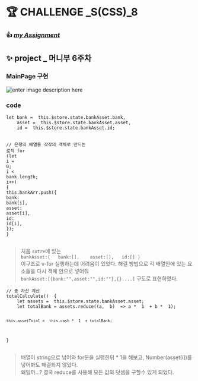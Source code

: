 <h1 id="🏆-challenge-_scss_8">🏆 CHALLENGE _S(CSS)_8</h1>
<h3 id="👍-my-assignment">👍 <a href="https://github.com/gay0ung/CSS_Flex-Grid/tree/master/challenges/assignment7"><em>my Assignment</em></a></h3>
<h2 id="✨-project-_-머니부-6주차">✨ project _ 머니부 6주차</h2>
<h3 id="mainpage-구현">MainPage 구현</h3>
<p><img src="https://ifh.cc/g/sNtvKz.jpg" alt="enter image description here"></p>
<h3 id="code">code</h3>
<pre class=" language-javascript"><code class="prism  language-javascript"><span class="token keyword">let</span> bank <span class="token operator">=</span>  <span class="token keyword">this</span><span class="token punctuation">.</span>$store<span class="token punctuation">.</span>state<span class="token punctuation">.</span>bankAsset<span class="token punctuation">.</span>bank<span class="token punctuation">,</span>
	asset <span class="token operator">=</span>  <span class="token keyword">this</span><span class="token punctuation">.</span>$store<span class="token punctuation">.</span>state<span class="token punctuation">.</span>bankAsset<span class="token punctuation">.</span>asset<span class="token punctuation">,</span>
	id <span class="token operator">=</span>  <span class="token keyword">this</span><span class="token punctuation">.</span>$store<span class="token punctuation">.</span>state<span class="token punctuation">.</span>bankAsset<span class="token punctuation">.</span>id<span class="token punctuation">;</span>

<span class="token comment">// 은행의 배열을 각각의 객체로 만드는 로직</span>
<span class="token keyword">for</span> <span class="token punctuation">(</span><span class="token keyword">let</span> i <span class="token operator">=</span>  <span class="token number">0</span><span class="token punctuation">;</span> i <span class="token operator">&lt;</span> bank<span class="token punctuation">.</span>length<span class="token punctuation">;</span> i<span class="token operator">++</span><span class="token punctuation">)</span> <span class="token punctuation">{</span>
	<span class="token keyword">this</span><span class="token punctuation">.</span>bankArr<span class="token punctuation">.</span><span class="token function">push</span><span class="token punctuation">(</span><span class="token punctuation">{</span>
		bank<span class="token punctuation">:</span> bank<span class="token punctuation">[</span>i<span class="token punctuation">]</span><span class="token punctuation">,</span>
		asset<span class="token punctuation">:</span> asset<span class="token punctuation">[</span>i<span class="token punctuation">]</span><span class="token punctuation">,</span>
		id<span class="token punctuation">:</span> id<span class="token punctuation">[</span>i<span class="token punctuation">]</span><span class="token punctuation">,</span>
	<span class="token punctuation">}</span><span class="token punctuation">)</span><span class="token punctuation">;</span>
<span class="token punctuation">}</span>
</code></pre>
<blockquote>
<p>처음 <code>sotre</code>에 있는<br>
<code>bankAsset:{ 	bank:[], 	asset:[], 	id:[] }</code><br>
이구조로 v-for 실행하는데 어려움이 있었다. 해결 방법으로 각 배열안에 있는 요소들을 다시 객체 안으로 넣어줘<br>
<code>bankAsset:[{bank:"",asset:"",id:""},{}....]</code> 구도로 표현하였다.</p>
</blockquote>
<pre><code>// 총 자산 계산
totalCalculate()  {
	let assets =  this.$store.state.bankAsset.asset;
	let totalBank = assets.reduce((a,  b)  =&gt; a *  1  + b *  1);
	  
	this.assetTotal =  this.cash *  1  + totalBank;
}
</code></pre>
<blockquote>
<p>배열이 string으로 넘어와 for문을 실행한뒤 * 1을 해보고, Number(asset[i])를 넣어봐도 해결되지 않았다.<br>
왜일까…? 결국 reduce를 사용해 모든 값의 덧셈을 구할수 있게 되었다.</p>
</blockquote>

